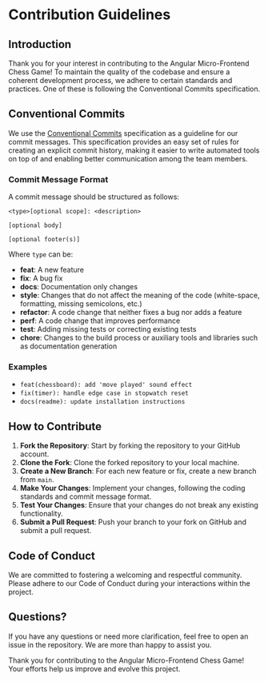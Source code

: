 # Contribution Guidelines

## Introduction

Thank you for your interest in contributing to the Angular Micro-Frontend Chess Game! To maintain the quality of the codebase and ensure a coherent development process, we adhere to certain standards and practices. One of these is following the Conventional Commits specification.

## Conventional Commits

We use the [Conventional Commits](https://www.conventionalcommits.org/en/v1.0.0/#summary) specification as a guideline for our commit messages. This specification provides an easy set of rules for creating an explicit commit history, making it easier to write automated tools on top of and enabling better communication among the team members.

### Commit Message Format

A commit message should be structured as follows:

```
<type>[optional scope]: <description>

[optional body]

[optional footer(s)]
```

Where `type` can be:

- **feat**: A new feature
- **fix**: A bug fix
- **docs**: Documentation only changes
- **style**: Changes that do not affect the meaning of the code (white-space, formatting, missing semicolons, etc.)
- **refactor**: A code change that neither fixes a bug nor adds a feature
- **perf**: A code change that improves performance
- **test**: Adding missing tests or correcting existing tests
- **chore**: Changes to the build process or auxiliary tools and libraries such as documentation generation

### Examples

- `feat(chessboard): add 'move played' sound effect`
- `fix(timer): handle edge case in stopwatch reset`
- `docs(readme): update installation instructions`

## How to Contribute

1. **Fork the Repository**: Start by forking the repository to your GitHub account.
2. **Clone the Fork**: Clone the forked repository to your local machine.
3. **Create a New Branch**: For each new feature or fix, create a new branch from `main`.
4. **Make Your Changes**: Implement your changes, following the coding standards and commit message format.
5. **Test Your Changes**: Ensure that your changes do not break any existing functionality.
6. **Submit a Pull Request**: Push your branch to your fork on GitHub and submit a pull request.

## Code of Conduct

We are committed to fostering a welcoming and respectful community. Please adhere to our Code of Conduct during your interactions within the project.

## Questions?

If you have any questions or need more clarification, feel free to open an issue in the repository. We are more than happy to assist you.

Thank you for contributing to the Angular Micro-Frontend Chess Game! Your efforts help us improve and evolve this project.
